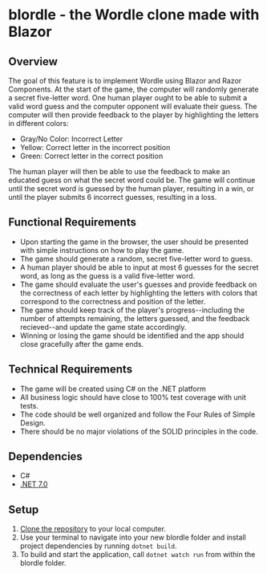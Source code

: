 # blordle - the Wordle clone made with Blazor 
## Overview

The goal of this feature is to implement Wordle using Blazor and Razor Components. At the start of the game, the computer will randomly generate a secret five-letter word. One human player ought to be able to submit a valid word guess and the computer opponent will evaluate their guess. The computer will then provide feedback to the player by highlighting the letters in different colors:
* Gray/No Color: Incorrect Letter
* Yellow: Correct letter in the incorrect position
* Green: Correct letter in the correct position

The human player will then be able to use the feedback to make an educated guess on what the secret word could be. The game will continue until the secret word is guessed by the human player, resulting in a win, or until the player submits 6 incorrect guesses, resulting in a loss.

## Functional Requirements

* Upon starting the game in the browser, the user should be presented with simple instructions on how to play the game.
* The game should generate a random, secret five-letter word to guess.
* A human player should be able to input at most 6 guesses for the secret word, as long as the guess is a valid five-letter word.
* The game should evaluate the user's guesses and provide feedback on the correctness of each letter by highlighting the letters with colors that correspond to the correctness and position of the letter.
* The game should keep track of the player's progress--including the number of attempts remaining, the letters guessed, and the feedback recieved--and update the game state accordingly.
* Winning or losing the game should be identified and the app should close gracefully after the game ends.

## Technical Requirements

* The game will be created using C# on the .NET platform
* All business logic should have close to 100% test coverage with unit tests.
* The code should be well organized and follow the Four Rules of Simple Design.
* There should be no major violations of the SOLID principles in the code.

## Dependencies
* C#
* [.NET 7.0](https://dotnet.microsoft.com/en-us/download/dotnet/7.0)

## Setup
1. [Clone the repository](https://docs.github.com/en/repositories/creating-and-managing-repositories/cloning-a-repository) to your local computer.
2. Use your terminal to navigate into your new blordle folder and install project dependencies by running `dotnet build`.
3. To build and start the application, call `dotnet watch run` from within the blordle folder.

